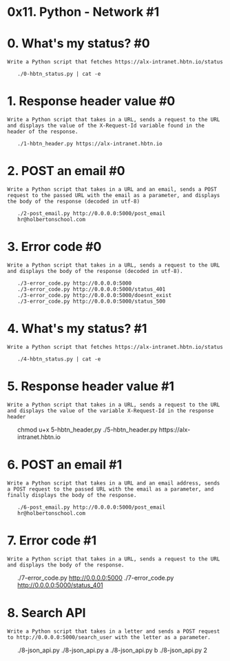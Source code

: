 # 0x11. Python - Network #1


# 0. What's my status? #0

    Write a Python script that fetches https://alx-intranet.hbtn.io/status

<ul>

    ./0-hbtn_status.py | cat -e

</ul>



# 1. Response header value #0

    Write a Python script that takes in a URL, sends a request to the URL and displays the value of the X-Request-Id variable found in the header of the response.

<ul>

    ./1-hbtn_header.py https://alx-intranet.hbtn.io

</ul>

# 2. POST an email #0


    Write a Python script that takes in a URL and an email, sends a POST request to the passed URL with the email as a parameter, and displays the body of the response (decoded in utf-8)

<ul>

    ./2-post_email.py http://0.0.0.0:5000/post_email hr@holbertonschool.com

</ul>


# 3. Error code #0


    Write a Python script that takes in a URL, sends a request to the URL and displays the body of the response (decoded in utf-8).

<ul>

    ./3-error_code.py http://0.0.0.0:5000
    ./3-error_code.py http://0.0.0.0:5000/status_401
    ./3-error_code.py http://0.0.0.0:5000/doesnt_exist
    ./3-error_code.py http://0.0.0.0:5000/status_500

</ul>


# 4. What's my status? #1


    Write a Python script that fetches https://alx-intranet.hbtn.io/status


<ul>

    ./4-hbtn_status.py | cat -e
   
</ul>

# 5. Response header value #1


    Write a Python script that takes in a URL, sends a request to the URL and displays the value of the variable X-Request-Id in the response header


<ul>
    chmod u+x 5-hbtn_header,py
    ./5-hbtn_header.py https://alx-intranet.hbtn.io  
   
</ul>

# 6. POST an email #1

    Write a Python script that takes in a URL and an email address, sends a POST request to the passed URL with the email as a parameter, and finally displays the body of the response.



<ul>

    ./6-post_email.py http://0.0.0.0:5000/post_email hr@holbertonschool.com
   
</ul>

# 7. Error code #1


    Write a Python script that takes in a URL, sends a request to the URL and displays the body of the response.


<ul>

   ./7-error_code.py http://0.0.0.0:5000
   ./7-error_code.py http://0.0.0.0:5000/status_401
   
</ul>

# 8. Search API

    Write a Python script that takes in a letter and sends a POST request to http://0.0.0.0:5000/search_user with the letter as a parameter.

<ul>

   ./8-json_api.py 
   ./8-json_api.py a
   ./8-json_api.py b
   ./8-json_api.py 2
   
</ul>

